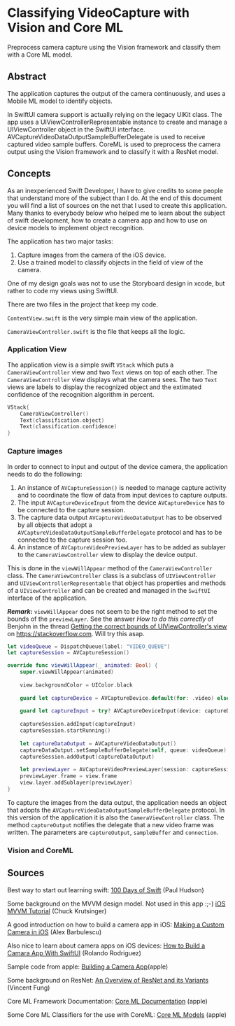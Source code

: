 # Classifying VideoCapture with Vision and Core ML

Preprocess camera capture using the Vision framework and classify them with a Core ML model.

## Abstract

The application captures the output of the camera continuously, and uses a Mobile ML model to identify objects.

In SwiftUI  camera support is actually relying on the legacy UIKit class. The app uses a UIViewControllerRepresentable instance to create and manage a UIViewController object in the SwiftUI interface. AVCaptureVideoDataOutputSampleBufferDelegate is used to receive captured video sample buffers.
CoreML is used to preprocess the camera output using the Vision framework and to classify it with a ResNet model.

## Concepts

As an inexperienced Swift Developer, I have to give credits to some people that understand more of the subject than I do. At the end of this document you will find a list of sources on the net that I used to create this application. Many thanks to everybody below who helped me to learn about the subject of swift development, how to create a camera app and how to use on device models to implement object recognition.

The application has two major tasks:

1. Capture images from the camera of the iOS device.
2. Use a trained model to classify objects in the field of view of the camera.

One of my design goals was not to use the Storyboard design in xcode, but rather to code my views using SwiftUI.

There are two files in the project that keep my code.

`ContentView.swift` is the very simple main view of the application.

`CameraViewController.swift` is the file that keeps all the logic. 

### Application View

The application view is a simple swift `VStack` which puts a `CameraViewController` view and two `Text` views on top of each other. The `CameraViewController` view displays what the camera sees. The two `Text` views are labels to display the recognized object and the extimated confidence of the recognition algorithm in percent.

```swift
VStack{
    CameraViewController()
    Text(classification.object)
    Text(classification.confidence)
}
```

### Capture images

In order to connect to input and output of the device camera, the application needs to do the following:

1. An instance of `AVCaptureSession()` is needed to manage capture activity and to coordinate the flow of data from input devices to capture outputs.
2. The input `AVCaptureDeviceInput` from the device `AVCaptureDevice` has to be connected to the capture session.
3. The capture data output `AVCaptureVideoDataOutput` has to be observed by all objects that adopt a `AVCaptureVideoDataOutputSampleBufferDelegate` protocol and has to be connected to the capture session too.
4. An instance of `AVCaptureVideoPreviewLayer` has to be added as sublayer to the `CameraViewController` view to display the device output.

This is done in the `viewWillAppear` method of the `CameraViewController` class. The  `CameraViewController` class is a subclass of  `UIViewController` and `UIViewControllerRepresentable` that object has properties and methods of a `UIViewController` and can be created and managed in the `SwiftUI` interface of the application.

**_Remark:_** `viewWillAppear` does not seem to be the right method to set the bounds of the `previewLayer`. See the answer *How to do this correctly* of Benjohn in the thread [Getting the correct bounds of UIViewController's view](https://stackoverflow.com/questions/11522672/getting-the-correct-bounds-of-uiviewcontrollers-view) on https://stackoverflow.com. Will try this asap.

```swift
let videoQueue = DispatchQueue(label: "VIDEO_QUEUE")
let captureSession = AVCaptureSession()

override func viewWillAppear(_ animated: Bool) {
    super.viewWillAppear(animated)
    
    view.backgroundColor = UIColor.black
    
    guard let captureDevice = AVCaptureDevice.default(for: .video) else { return }
    
    guard let captureInput = try? AVCaptureDeviceInput(device: captureDevice) else { return }
    
    captureSession.addInput(captureInput)
    captureSession.startRunning()
    
    let captureDataOutput = AVCaptureVideoDataOutput()
    captureDataOutput.setSampleBufferDelegate(self, queue: videoQueue)
    captureSession.addOutput(captureDataOutput)
    
    let previewLayer = AVCaptureVideoPreviewLayer(session: captureSession)
    previewLayer.frame = view.frame
    view.layer.addSublayer(previewLayer)
}
```

To capture the images from the data output, the application needs an object that adopts the `AVCaptureVideoDataOutputSampleBufferDelegate` protocol. In this version of the application it is also the `CameraViewController` class. The method `captureOutput` notifies the delegate that a new video frame was written. The parameters are `captureOutput`, `sampleBuffer` and `connection`.


### Vision and CoreML

## Sources

Best way to start out learning swift:
[100 Days of Swift](https://www.hackingwithswift.com/100/swiftui) (Paul Hudson)

Some background on the MVVM design model. Not used in this app :;-) 
[iOS MVVM Tutorial](https://www.raywenderlich.com/6733535-ios-mvvm-tutorial-refactoring-from-mvc) (Chuck Krutsinger)

A good introduction on how to build a camera app in iOS:
[Making a Custom Camera in iOS](https://medium.com/@barbulescualex/making-a-custom-camera-in-ios-ea44e3087563) (Alex Barbulescu)

Also nice to learn about camera apps on iOS devices:
[How to Build a Camara App With SwiftUI](https://medium.com/better-programming/effortless-swiftui-camera-d7a74abde37e) (Rolando Rodriguez)

Sample code from apple:
[Building a Camera App](https://developer.apple.com/documentation/avfoundation/cameras_and_media_capture/avcam_building_a_camera_app)(apple)

Some background on ResNet:
[An Overview of ResNet and its Variants](https://towardsdatascience.com/an-overview-of-resnet-and-its-variants-5281e2f56035) (Vincent Fung)

Core ML Framework Documentation:
[Core ML Documentation](https://developer.apple.com/documentation/coreml) (apple)

Some Core ML Classifiers for the use with CoreML:
[Core ML Models](https://developer.apple.com/machine-learning/models/) (apple)

